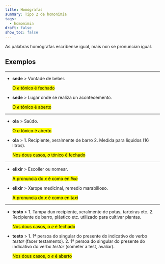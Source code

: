 ```yaml
---
title: Homógrafas
summary: Tipo 2 de homonimia
tags:
  - homonimia
draft: false
show_toc: false
---
```

As palabras homógrafas escríbense igual, mais non se pronuncian igual.

## Exemplos

- - -

* **sede** > Vontade de beber. 

  <mark>O *e* tónico é fechado</mark>
* **sede** > Lugar onde se realiza un acontecemento.

  <mark>O *e* tónico é aberto</mark>

- - -

* **ola** > Saúdo. 

  <mark>O *o* tónico é aberto</mark>
* **ola** > 1. Recipiente, xeralmente de barro 2. Medida para líquidos (16 litros).

  <mark>Nos dous casos, *o* tónico é fechado</mark>

- - -

* **elixir** > Escoller ou nomear.  

  <mark>A pronuncia do *x* é como en *lixo*</mark>
* **elixir** > Xarope medicinal, remedio marabilloso.

  <mark>A pronuncia do *x* é como en ta*x*i</mark>

- - -

* **testo** > 1. Tampa dun recipiente, xeralmente de potas, tarteiras etc. 2. Recipiente de barro, plástico etc. utilizado para cultivar plantas.  

  <mark>Nos dous casos, o *e* é fechado</mark>
* **testo** > 1. 1ª persoa do singular do presente do indicativo do verbo *testar* (facer testamento). 2. 1ª persoa do singular do presente do indicativo do verbo *testar* (someter a test,  avaliar). 

  <mark>Nos dous casos, o *e* é aberto</mark>